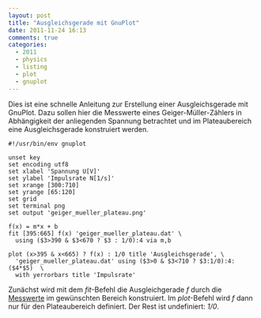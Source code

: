 ```yaml
---
layout: post
title: "Ausgleichsgerade mit GnuPlot"
date: 2011-11-24 16:13
comments: true
categories:
  - 2011
  - physics
  - listing
  - plot
  - gnuplot
---
```

Dies ist eine schnelle Anleitung zur Erstellung einer Ausgleichsgerade
mit GnuPlot. Dazu sollen hier die Messwerte eines
Geiger-Müller-Zählers in Abhängigkeit der anliegenden Spannung
betrachtet und im Plateaubereich eine Ausgleichsgerade konstruiert
werden.

    #!/usr/bin/env gnuplot

    unset key
    set encoding utf8
    set xlabel 'Spannung U[V]'
    set ylabel 'Impulsrate N[1/s]'
    set xrange [300:710]
    set yrange [65:120]
    set grid
    set terminal png
    set output 'geiger_mueller_plateau.png'

    f(x) = m*x + b
    fit [395:665] f(x) 'geiger_mueller_plateau.dat' \
      using ($3>390 & $3<670 ? $3 : 1/0):4 via m,b

    plot (x>395 & x<665) ? f(x) : 1/0 title 'Ausgleichsgerade', \
      'geiger_mueller_plateau.dat' using ($3>0 & $3<710 ? $3:1/0):4:($4*$5)  \
      with yerrorbars title 'Impulsrate'

Zunächst wird mit dem _fit_-Befehl die Ausgleichgerade _f_ durch die
[Messwerte][messwerte] im gewünschten Bereich konstruiert. Im
_plot_-Befehl wird _f_ dann nur für den Plateaubereich definiert. Der
Rest ist undefiniert: _1/0_.

[messwerte]: /data/dat/messwerte.dat
